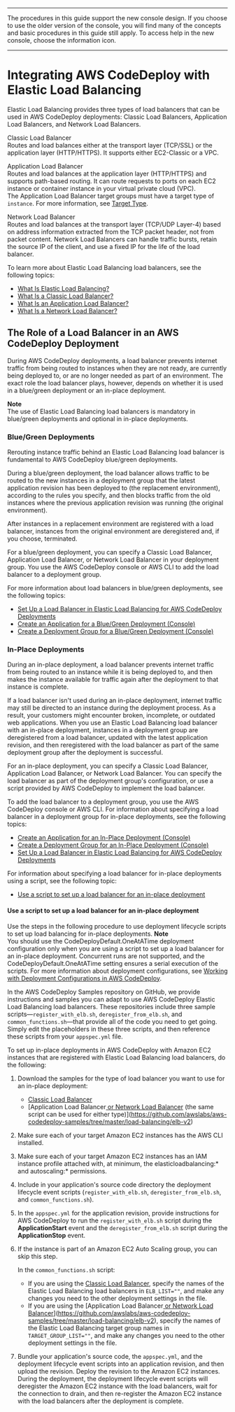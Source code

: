 --------

 The procedures in this guide support the new console design\. If you choose to use the older version of the console, you will find many of the concepts and basic procedures in this guide still apply\. To access help in the new console, choose the information icon\. 

--------

# Integrating AWS CodeDeploy with Elastic Load Balancing<a name="integrations-aws-elastic-load-balancing"></a>

Elastic Load Balancing provides three types of load balancers that can be used in AWS CodeDeploy deployments: Classic Load Balancers, Application Load Balancers, and Network Load Balancers\.

Classic Load Balancer  
Routes and load balances either at the transport layer \(TCP/SSL\) or the application layer \(HTTP/HTTPS\)\. It supports either EC2\-Classic or a VPC\.

Application Load Balancer  
Routes and load balances at the application layer \(HTTP/HTTPS\) and supports path\-based routing\. It can route requests to ports on each EC2 instance or container instance in your virtual private cloud \(VPC\)\.  
 The Application Load Balancer target groups must have a target type of `instance`\. For more information, see [Target Type](https://docs.aws.amazon.com/elasticloadbalancing/latest/application/load-balancer-target-groups.html#target-type)\. 

Network Load Balancer  
Routes and load balances at the transport layer \(TCP/UDP Layer\-4\) based on address information extracted from the TCP packet header, not from packet content\. Network Load Balancers can handle traffic bursts, retain the source IP of the client, and use a fixed IP for the life of the load balancer\. 

To learn more about Elastic Load Balancing load balancers, see the following topics:
+ [What Is Elastic Load Balancing?](https://docs.aws.amazon.com/elasticloadbalancing/latest/userguide/what-is-load-balancing.html)
+ [What Is a Classic Load Balancer?](https://docs.aws.amazon.com/elasticloadbalancing/latest/classic/introduction.html)
+ [What Is an Application Load Balancer?](https://docs.aws.amazon.com/elasticloadbalancing/latest/application/introduction.html)
+ [What Is a Network Load Balancer?](https://docs.aws.amazon.com/elasticloadbalancing/latest/network/introduction.html)

## The Role of a Load Balancer in an AWS CodeDeploy Deployment<a name="integrations-aws-elastic-load-balancing-role"></a>

During AWS CodeDeploy deployments, a load balancer prevents internet traffic from being routed to instances when they are not ready, are currently being deployed to, or are no longer needed as part of an environment\. The exact role the load balancer plays, however, depends on whether it is used in a blue/green deployment or an in\-place deployment\.

**Note**  
The use of Elastic Load Balancing load balancers is mandatory in blue/green deployments and optional in in\-place deployments\.

### Blue/Green Deployments<a name="integrations-aws-elastic-load-balancing-blue-green"></a>

Rerouting instance traffic behind an Elastic Load Balancing load balancer is fundamental to AWS CodeDeploy blue/green deployments\. 

During a blue/green deployment, the load balancer allows traffic to be routed to the new instances in a deployment group that the latest application revision has been deployed to \(the replacement environment\), according to the rules you specify, and then blocks traffic from the old instances where the previous application revision was running \(the original environment\)\.

After instances in a replacement environment are registered with a load balancer, instances from the original environment are deregistered and, if you choose, terminated\.

For a blue/green deployment, you can specify a Classic Load Balancer, Application Load Balancer, or Network Load Balancer in your deployment group\. You use the AWS CodeDeploy console or AWS CLI to add the load balancer to a deployment group\.

For more information about load balancers in blue/green deployments, see the following topics:
+ [Set Up a Load Balancer in Elastic Load Balancing for AWS CodeDeploy Deployments](deployment-groups-create-load-balancer.md)
+ [Create an Application for a Blue/Green Deployment \(Console\)](applications-create-blue-green.md)
+ [Create a Deployment Group for a Blue/Green Deployment \(Console\)](deployment-groups-create-blue-green.md)

### In\-Place Deployments<a name="integrations-aws-elastic-load-balancing-in-place"></a>

During an in\-place deployment, a load balancer prevents internet traffic from being routed to an instance while it is being deployed to, and then makes the instance available for traffic again after the deployment to that instance is complete\.

If a load balancer isn't used during an in\-place deployment, internet traffic may still be directed to an instance during the deployment process\. As a result, your customers might encounter broken, incomplete, or outdated web applications\. When you use an Elastic Load Balancing load balancer with an in\-place deployment, instances in a deployment group are deregistered from a load balancer, updated with the latest application revision, and then reregistered with the load balancer as part of the same deployment group after the deployment is successful\.

For an in\-place deployment, you can specify a Classic Load Balancer, Application Load Balancer, or Network Load Balancer\. You can specify the load balancer as part of the deployment group's configuration, or use a script provided by AWS CodeDeploy to implement the load balancer\.

To add the load balancer to a deployment group, you use the AWS CodeDeploy console or AWS CLI\. For information about specifying a load balancer in a deployment group for in\-place deployments, see the following topics:
+ [Create an Application for an In\-Place Deployment \(Console\)](applications-create-in-place.md)
+ [Create a Deployment Group for an In\-Place Deployment \(Console\)](deployment-groups-create-in-place.md)
+ [Set Up a Load Balancer in Elastic Load Balancing for AWS CodeDeploy Deployments](deployment-groups-create-load-balancer.md)

For information about specifying a load balancer for in\-place deployments using a script, see the following topic: 
+ [Use a script to set up a load balancer for an in\-place deployment](#integrations-aws-elastic-load-balancing-scripts)

#### Use a script to set up a load balancer for an in\-place deployment<a name="integrations-aws-elastic-load-balancing-scripts"></a>

Use the steps in the following procedure to use deployment lifecycle scripts to set up load balancing for in\-place deployments\.
**Note**  
You should use the CodeDeployDefault\.OneAtATime deployment configuration only when you are using a script to set up a load balancer for an in\-place deployment\. Concurrent runs are not supported, and the CodeDeployDefault\.OneAtATime setting ensures a serial execution of the scripts\. For more information about deployment configurations, see [Working with Deployment Configurations in AWS CodeDeploy](deployment-configurations.md)\.

In the AWS CodeDeploy Samples repository on GitHub, we provide instructions and samples you can adapt to use AWS CodeDeploy Elastic Load Balancing load balancers\. These repositories include three sample scripts—`register_with_elb.sh`, `deregister_from_elb.sh`, and `common_functions.sh`—that provide all of the code you need to get going\. Simply edit the placeholders in these three scripts, and then reference these scripts from your `appspec.yml` file\.

To set up in\-place deployments in AWS CodeDeploy with Amazon EC2 instances that are registered with Elastic Load Balancing load balancers, do the following:

1. Download the samples for the type of load balancer you want to use for an in\-place deployment:
   + [Classic Load Balancer](https://github.com/awslabs/aws-codedeploy-samples/tree/master/load-balancing/elb)
   + [Application Load Balancer[ or Network Load Balancer](https://github.com/awslabs/aws-codedeploy-samples/tree/master/load-balancing/elb-v2) \(the same script can be used for either type\)](https://github.com/awslabs/aws-codedeploy-samples/tree/master/load-balancing/elb-v2)

1. Make sure each of your target Amazon EC2 instances has the AWS CLI installed\. 

1. Make sure each of your target Amazon EC2 instances has an IAM instance profile attached with, at minimum, the elasticloadbalancing:\* and autoscaling:\* permissions\.

1. Include in your application's source code directory the deployment lifecycle event scripts \(`register_with_elb.sh`, `deregister_from_elb.sh`, and `common_functions.sh`\)\.

1. In the `appspec.yml` for the application revision, provide instructions for AWS CodeDeploy to run the `register_with_elb.sh` script during the **ApplicationStart** event and the `deregister_from_elb.sh` script during the **ApplicationStop** event\.

1. If the instance is part of an Amazon EC2 Auto Scaling group, you can skip this step\.

   In the `common_functions.sh` script:
   + If you are using the [Classic Load Balancer](https://github.com/awslabs/aws-codedeploy-samples/tree/master/load-balancing/elb), specify the names of the Elastic Load Balancing load balancers in `ELB_LIST=""`, and make any changes you need to the other deployment settings in the file\.
   + If you are using the [Application Load Balancer[ or Network Load Balancer](https://github.com/awslabs/aws-codedeploy-samples/tree/master/load-balancing/elb-v2)](https://github.com/awslabs/aws-codedeploy-samples/tree/master/load-balancing/elb-v2), specify the names of the Elastic Load Balancing target group names in `TARGET_GROUP_LIST=""`, and make any changes you need to the other deployment settings in the file\.

1. Bundle your application's source code, the `appspec.yml`, and the deployment lifecycle event scripts into an application revision, and then upload the revision\. Deploy the revision to the Amazon EC2 instances\. During the deployment, the deployment lifecycle event scripts will deregister the Amazon EC2 instance with the load balancers, wait for the connection to drain, and then re\-register the Amazon EC2 instance with the load balancers after the deployment is complete\.